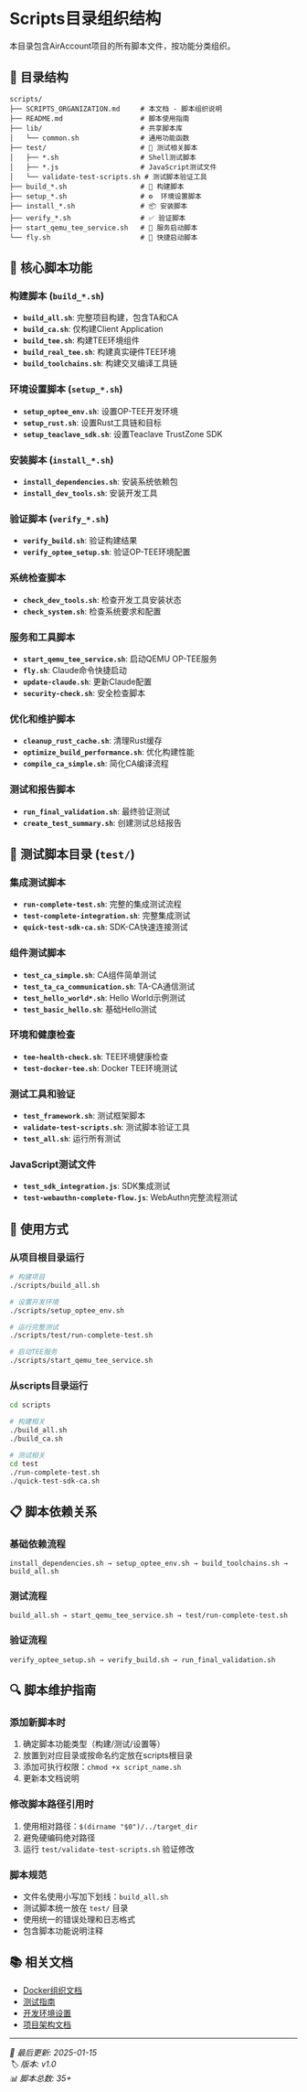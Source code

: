 # Scripts目录组织结构

本目录包含AirAccount项目的所有脚本文件，按功能分类组织。

## 📁 目录结构

```
scripts/
├── SCRIPTS_ORGANIZATION.md     # 本文档 - 脚本组织说明
├── README.md                   # 脚本使用指南
├── lib/                        # 共享脚本库
│   └── common.sh               # 通用功能函数
├── test/                       # 🧪 测试相关脚本
│   ├── *.sh                    # Shell测试脚本
│   ├── *.js                    # JavaScript测试文件
│   └── validate-test-scripts.sh # 测试脚本验证工具
├── build_*.sh                  # 🔨 构建脚本
├── setup_*.sh                  # ⚙️  环境设置脚本
├── install_*.sh                # 📦 安装脚本
├── verify_*.sh                 # ✅ 验证脚本
├── start_qemu_tee_service.sh   # 🚀 服务启动脚本
└── fly.sh                      # 🎯 快捷启动脚本
```

## 🚀 核心脚本功能

### 构建脚本 (`build_*.sh`)
- **`build_all.sh`**: 完整项目构建，包含TA和CA
- **`build_ca.sh`**: 仅构建Client Application
- **`build_tee.sh`**: 构建TEE环境组件
- **`build_real_tee.sh`**: 构建真实硬件TEE环境
- **`build_toolchains.sh`**: 构建交叉编译工具链

### 环境设置脚本 (`setup_*.sh`)
- **`setup_optee_env.sh`**: 设置OP-TEE开发环境
- **`setup_rust.sh`**: 设置Rust工具链和目标
- **`setup_teaclave_sdk.sh`**: 设置Teaclave TrustZone SDK

### 安装脚本 (`install_*.sh`)
- **`install_dependencies.sh`**: 安装系统依赖包
- **`install_dev_tools.sh`**: 安装开发工具

### 验证脚本 (`verify_*.sh`)
- **`verify_build.sh`**: 验证构建结果
- **`verify_optee_setup.sh`**: 验证OP-TEE环境配置

### 系统检查脚本
- **`check_dev_tools.sh`**: 检查开发工具安装状态
- **`check_system.sh`**: 检查系统要求和配置

### 服务和工具脚本
- **`start_qemu_tee_service.sh`**: 启动QEMU OP-TEE服务
- **`fly.sh`**: Claude命令快捷启动
- **`update-claude.sh`**: 更新Claude配置
- **`security-check.sh`**: 安全检查脚本

### 优化和维护脚本
- **`cleanup_rust_cache.sh`**: 清理Rust缓存
- **`optimize_build_performance.sh`**: 优化构建性能
- **`compile_ca_simple.sh`**: 简化CA编译流程

### 测试和报告脚本
- **`run_final_validation.sh`**: 最终验证测试
- **`create_test_summary.sh`**: 创建测试总结报告

## 🧪 测试脚本目录 (`test/`)

### 集成测试脚本
- **`run-complete-test.sh`**: 完整的集成测试流程
- **`test-complete-integration.sh`**: 完整集成测试
- **`quick-test-sdk-ca.sh`**: SDK-CA快速连接测试

### 组件测试脚本
- **`test_ca_simple.sh`**: CA组件简单测试
- **`test_ta_ca_communication.sh`**: TA-CA通信测试
- **`test_hello_world*.sh`**: Hello World示例测试
- **`test_basic_hello.sh`**: 基础Hello测试

### 环境和健康检查
- **`tee-health-check.sh`**: TEE环境健康检查
- **`test-docker-tee.sh`**: Docker TEE环境测试

### 测试工具和验证
- **`test_framework.sh`**: 测试框架脚本
- **`validate-test-scripts.sh`**: 测试脚本验证工具
- **`test_all.sh`**: 运行所有测试

### JavaScript测试文件
- **`test_sdk_integration.js`**: SDK集成测试
- **`test-webauthn-complete-flow.js`**: WebAuthn完整流程测试

## 🔧 使用方式

### 从项目根目录运行
```bash
# 构建项目
./scripts/build_all.sh

# 设置开发环境
./scripts/setup_optee_env.sh

# 运行完整测试
./scripts/test/run-complete-test.sh

# 启动TEE服务
./scripts/start_qemu_tee_service.sh
```

### 从scripts目录运行
```bash
cd scripts

# 构建相关
./build_all.sh
./build_ca.sh

# 测试相关
cd test
./run-complete-test.sh
./quick-test-sdk-ca.sh
```

## 📋 脚本依赖关系

### 基础依赖流程
```
install_dependencies.sh → setup_optee_env.sh → build_toolchains.sh → build_all.sh
```

### 测试流程
```
build_all.sh → start_qemu_tee_service.sh → test/run-complete-test.sh
```

### 验证流程
```
verify_optee_setup.sh → verify_build.sh → run_final_validation.sh
```

## 🔍 脚本维护指南

### 添加新脚本时
1. 确定脚本功能类型（构建/测试/设置等）
2. 放置到对应目录或按命名约定放在scripts根目录
3. 添加可执行权限：`chmod +x script_name.sh`
4. 更新本文档说明

### 修改脚本路径引用时
1. 使用相对路径：`$(dirname "$0")/../target_dir`
2. 避免硬编码绝对路径
3. 运行 `test/validate-test-scripts.sh` 验证修改

### 脚本规范
- 文件名使用小写加下划线：`build_all.sh`
- 测试脚本统一放在 `test/` 目录
- 使用统一的错误处理和日志格式
- 包含脚本功能说明注释

## 📚 相关文档

- [Docker组织文档](../docker/DOCKER_ORGANIZATION.md)
- [测试指南](../TESTING_GUIDE.md)
- [开发环境设置](../docs/Deploy.md)
- [项目架构文档](../docs/Plan.md)

---
*📅 最后更新: 2025-01-15*  
*🏷️ 版本: v1.0*  
*📊 脚本总数: 35+*